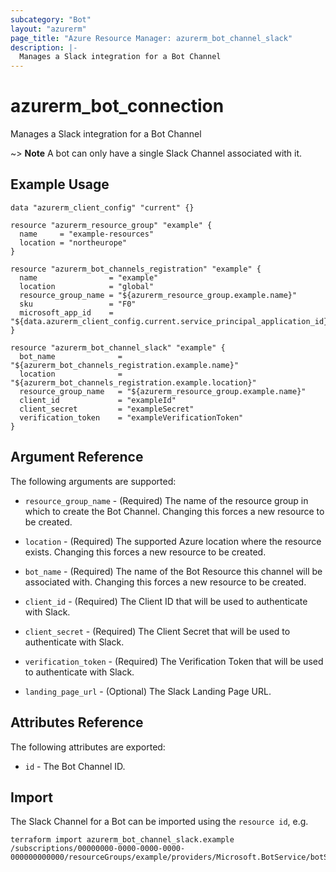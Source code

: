 ```yaml
---
subcategory: "Bot"
layout: "azurerm"
page_title: "Azure Resource Manager: azurerm_bot_channel_slack"
description: |-
  Manages a Slack integration for a Bot Channel
---
```


# azurerm_bot_connection

Manages a Slack integration for a Bot Channel

~> **Note** A bot can only have a single Slack Channel associated with it.

## Example Usage

```hcl
data "azurerm_client_config" "current" {}

resource "azurerm_resource_group" "example" {
  name     = "example-resources"
  location = "northeurope"
}

resource "azurerm_bot_channels_registration" "example" {
  name                = "example"
  location            = "global"
  resource_group_name = "${azurerm_resource_group.example.name}"
  sku                 = "F0"
  microsoft_app_id    = "${data.azurerm_client_config.current.service_principal_application_id}"
}

resource "azurerm_bot_channel_slack" "example" {
  bot_name              = "${azurerm_bot_channels_registration.example.name}"
  location              = "${azurerm_bot_channels_registration.example.location}"
  resource_group_name   = "${azurerm_resource_group.example.name}"
  client_id             = "exampleId"
  client_secret         = "exampleSecret"
  verification_token    = "exampleVerificationToken"
}
```

## Argument Reference

The following arguments are supported:

* `resource_group_name` - (Required) The name of the resource group in which to create the Bot Channel. Changing this forces a new resource to be created.

* `location` - (Required) The supported Azure location where the resource exists. Changing this forces a new resource to be created.

* `bot_name` - (Required) The name of the Bot Resource this channel will be associated with. Changing this forces a new resource to be created.

* `client_id` - (Required) The Client ID that will be used to authenticate with Slack.

* `client_secret` - (Required) The Client Secret that will be used to authenticate with Slack.

* `verification_token` - (Required) The Verification Token that will be used to authenticate with Slack.

* `landing_page_url` - (Optional) The Slack Landing Page URL.


## Attributes Reference

The following attributes are exported:

* `id` - The Bot Channel ID.

## Import

The Slack Channel for a Bot can be imported using the `resource id`, e.g.

```shell
terraform import azurerm_bot_channel_slack.example /subscriptions/00000000-0000-0000-0000-000000000000/resourceGroups/example/providers/Microsoft.BotService/botServices/example/channels/SlackChannel
```
